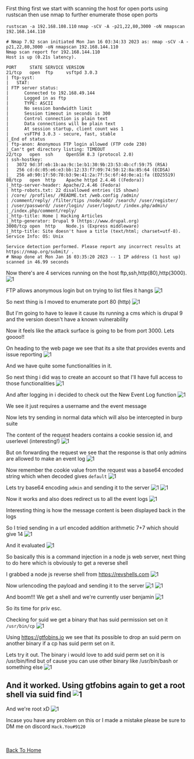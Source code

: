 First thing first we start with scanning the host for open ports using rustscan then use nmap to further enumerate those open ports

`rustscan -a 192.168.108.110`
`nmap -sCV -A -p21,22,80,3000 -oN nmapscan 192.168.144.110`

```
# Nmap 7.92 scan initiated Mon Jan 16 03:34:33 2023 as: nmap -sCV -A -p21,22,80,3000 -oN nmapscan 192.168.144.110
Nmap scan report for 192.168.144.110
Host is up (0.21s latency).

PORT     STATE SERVICE VERSION
21/tcp   open  ftp     vsftpd 3.0.3
| ftp-syst: 
|   STAT: 
| FTP server status:
|      Connected to 192.168.49.144
|      Logged in as ftp
|      TYPE: ASCII
|      No session bandwidth limit
|      Session timeout in seconds is 300
|      Control connection is plain text
|      Data connections will be plain text
|      At session startup, client count was 1
|      vsFTPd 3.0.3 - secure, fast, stable
|_End of status
| ftp-anon: Anonymous FTP login allowed (FTP code 230)
|_Can't get directory listing: TIMEOUT
22/tcp   open  ssh     OpenSSH 8.3 (protocol 2.0)
| ssh-hostkey: 
|   3072 9d:3f:eb:1b:aa:9c:1e:b1:30:9b:23:53:4b:cf:59:75 (RSA)
|   256 cd:dc:05:e6:e3:bb:12:33:f7:09:74:50:12:8a:85:64 (ECDSA)
|_  256 a0:90:1f:50:78:b3:9e:41:2a:7f:5c:6f:4d:0e:a1:fa (ED25519)
80/tcp   open  http    Apache httpd 2.4.46 ((Fedora))
|_http-server-header: Apache/2.4.46 (Fedora)
| http-robots.txt: 22 disallowed entries (15 shown)
| /core/ /profiles/ /README.txt /web.config /admin/ 
| /comment/reply/ /filter/tips /node/add/ /search/ /user/register/ 
| /user/password/ /user/login/ /user/logout/ /index.php/admin/ 
|_/index.php/comment/reply/
|_http-title: Home | Hacking Articles
|_http-generator: Drupal 9 (https://www.drupal.org)
3000/tcp open  http    Node.js (Express middleware)
|_http-title: Site doesn't have a title (text/html; charset=utf-8).
Service Info: OS: Unix

Service detection performed. Please report any incorrect results at https://nmap.org/submit/ .
# Nmap done at Mon Jan 16 03:35:20 2023 -- 1 IP address (1 host up) scanned in 46.99 seconds
```

Now there's are 4 services running on the host ftp,ssh,http(80),http(3000).
![1](https://raw.githubusercontent.com/markuched13/markuched13.github.io/main/posts/pg/images/Dibble/1.png)

FTP allows anonymous login but on trying to list files it hangs
![1](https://raw.githubusercontent.com/markuched13/markuched13.github.io/main/posts/pg/images/Dibble/2.png)

So next thing is I moved to enumerate port 80 (http)
![1](https://raw.githubusercontent.com/markuched13/markuched13.github.io/main/posts/pg/images/Dibble/3.png)

But I'm going to have to leave it cause its running a cms which is drupal 9 and the version doesn't have a known vulnerability

Now it feels like the attack surface is going to be from port 3000. Lets goooo!!

On heading to the web page we see that its a site that provides events and issue reporting
![1](https://raw.githubusercontent.com/markuched13/markuched13.github.io/main/posts/pg/images/Dibble/5.png)

And we have quite some functionalities in it.

So next thing i did was to create an account so that I'll have full access to those functionalities
![1](https://raw.githubusercontent.com/markuched13/markuched13.github.io/main/posts/pg/images/Dibble/6.png)

And after logging in i decided to check out the New Event Log function 
![1](https://raw.githubusercontent.com/markuched13/markuched13.github.io/main/posts/pg/images/Dibble/7.png)

We see it just requires a username and the event message

Now lets try sending in normal data which will also be intercepted in burp suite


The content of the request headers contains a cookie session id, and userlevel (interesting!)
![1](https://raw.githubusercontent.com/markuched13/markuched13.github.io/main/posts/pg/images/Dibble/8.png)

But on forwarding the request we see that the response is that only admins are allowed to make an event log 
![1](https://raw.githubusercontent.com/markuched13/markuched13.github.io/main/posts/pg/images/Dibble/9.png)

Now remember the cookie value from the request was a base64 encoded string which when decoded gives `default` 
![1](https://raw.githubusercontent.com/markuched13/markuched13.github.io/main/posts/pg/images/Dibble/10.png)

Lets try base64 encoding `admin` and sending it to the server
![1](https://raw.githubusercontent.com/markuched13/markuched13.github.io/main/posts/pg/images/Dibble/11.png)
![1](https://raw.githubusercontent.com/markuched13/markuched13.github.io/main/posts/pg/images/Dibble/12.png)

Now it works and also does redirect us to all the event logs
![1](https://raw.githubusercontent.com/markuched13/markuched13.github.io/main/posts/pg/images/Dibble/13.png)

Interesting thing is how the message content is been displayed back in the logs

So I tried sending in a url encoded addition arithmetic 7+7 which should give 14
![1](https://raw.githubusercontent.com/markuched13/markuched13.github.io/main/posts/pg/images/Dibble/14.png)

And it evaluated
![1](https://raw.githubusercontent.com/markuched13/markuched13.github.io/main/posts/pg/images/Dibble/15.png)

So basically this is a command injection in a node js web server, next thing to do here which is obviously to get a reverse shell 

I grabbed a node js reverse shell from https://revshells.com
![1](https://raw.githubusercontent.com/markuched13/markuched13.github.io/main/posts/pg/images/Dibble/16.png)

Now urlencoding the payload and sending it to the server
![1](https://raw.githubusercontent.com/markuched13/markuched13.github.io/main/posts/pg/images/Dibble/17.png)
![1](https://raw.githubusercontent.com/markuched13/markuched13.github.io/main/posts/pg/images/Dibble/18.png)

And boom!!! We get a shell and we're currently user benjamin
![1](https://raw.githubusercontent.com/markuched13/markuched13.github.io/main/posts/pg/images/Dibble/19.png)

So its time for priv esc. 

Checking for suid we get a binary that has suid permission set on it `/usr/bin/cp`
![1](https://raw.githubusercontent.com/markuched13/markuched13.github.io/main/posts/pg/images/Dibble/20.png)

Using https://gtfobins.io we see that its possible to drop an suid perm on another binary if a cp has suid perm set on it.

Lets try it out. The binary i would love to add suid perm set on it is /usr/bin/find but of cause you can use other binary like /usr/bin/bash or something else
![1](https://raw.githubusercontent.com/markuched13/markuched13.github.io/main/posts/pg/images/Dibble/22.png)

And it worked. Using gtfobins again to get a root shell via suid find 
![1](https://raw.githubusercontent.com/markuched13/markuched13.github.io/main/posts/pg/images/Dibble/23.png)
-
And we're root xD
![1](https://raw.githubusercontent.com/markuched13/markuched13.github.io/main/posts/pg/images/Dibble/24.png)

Incase you have any problem on this or I made a mistake please be sure to DM me on discord `Hack.You#9120`

<br> <br>
[Back To Home](../../index.md)
<br>



